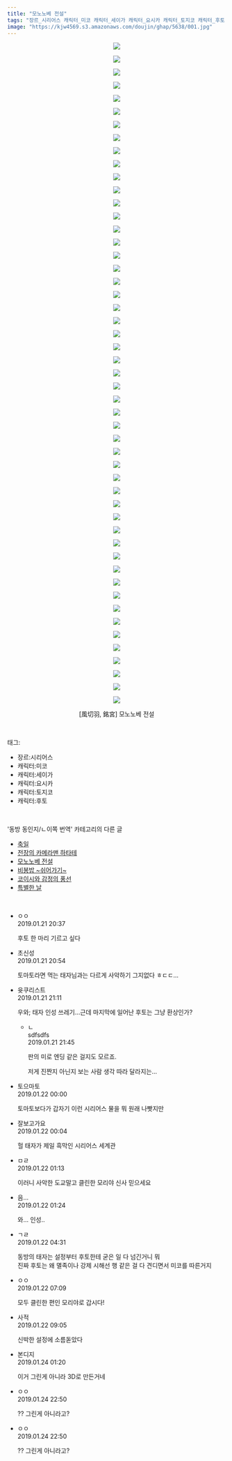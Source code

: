 ```yaml
---
title: "모노노베 전설"
tags: "장르_시리어스 캐릭터_미코 캐릭터_세이가 캐릭터_요시카 캐릭터_토지코 캐릭터_후토 風切羽 銘宮 동방_동인지／ㄴ이쪽_번역"
image: "https://kjw4569.s3.amazonaws.com/doujin/ghap/5638/001.jpg"
---
```

<div class="article">
<p style="text-align: center; clear: none; float: none;"><img src="{{ site.imgserver3 }}/ghap/5638/001.jpg"/></p>
<p style="text-align: center; clear: none; float: none;"><img src="{{ site.imgserver3 }}/ghap/5638/002.jpg"/></p>
<p style="text-align: center; clear: none; float: none;"><img src="{{ site.imgserver3 }}/ghap/5638/003.jpg"/></p>
<p style="text-align: center; clear: none; float: none;"><img src="{{ site.imgserver3 }}/ghap/5638/004.jpg"/></p>
<p style="text-align: center; clear: none; float: none;"><img src="{{ site.imgserver3 }}/ghap/5638/005.jpg"/></p>
<p style="text-align: center; clear: none; float: none;"><img src="{{ site.imgserver3 }}/ghap/5638/006.jpg"/></p>
<p style="text-align: center; clear: none; float: none;"><img src="{{ site.imgserver3 }}/ghap/5638/007.jpg"/></p>
<p style="text-align: center; clear: none; float: none;"><img src="{{ site.imgserver3 }}/ghap/5638/008.jpg"/></p>
<p style="text-align: center; clear: none; float: none;"><img src="{{ site.imgserver3 }}/ghap/5638/009.jpg"/></p>
<p style="text-align: center; clear: none; float: none;"><img src="{{ site.imgserver3 }}/ghap/5638/010.jpg"/></p>
<p style="text-align: center; clear: none; float: none;"><img src="{{ site.imgserver3 }}/ghap/5638/011.jpg"/></p>
<p style="text-align: center; clear: none; float: none;"><img src="{{ site.imgserver3 }}/ghap/5638/012.jpg"/></p>
<p style="text-align: center; clear: none; float: none;"><img src="{{ site.imgserver3 }}/ghap/5638/013.jpg"/></p>
<p style="text-align: center; clear: none; float: none;"><img src="{{ site.imgserver3 }}/ghap/5638/014.jpg"/></p>
<p style="text-align: center; clear: none; float: none;"><img src="{{ site.imgserver3 }}/ghap/5638/015.jpg"/></p>
<p style="text-align: center; clear: none; float: none;"><img src="{{ site.imgserver3 }}/ghap/5638/016.jpg"/></p>
<p style="text-align: center; clear: none; float: none;"><img src="{{ site.imgserver3 }}/ghap/5638/017.jpg"/></p>
<p style="text-align: center; clear: none; float: none;"><img src="{{ site.imgserver3 }}/ghap/5638/018.jpg"/></p>
<p style="text-align: center; clear: none; float: none;"><img src="{{ site.imgserver3 }}/ghap/5638/019.jpg"/></p>
<p style="text-align: center; clear: none; float: none;"><img src="{{ site.imgserver3 }}/ghap/5638/020.jpg"/></p>
<p style="text-align: center; clear: none; float: none;"><img src="{{ site.imgserver3 }}/ghap/5638/021.jpg"/></p>
<p style="text-align: center; clear: none; float: none;"><img src="{{ site.imgserver3 }}/ghap/5638/022.jpg"/></p>
<p style="text-align: center; clear: none; float: none;"><img src="{{ site.imgserver3 }}/ghap/5638/023.jpg"/></p>
<p style="text-align: center; clear: none; float: none;"><img src="{{ site.imgserver3 }}/ghap/5638/024.jpg"/></p>
<p style="text-align: center; clear: none; float: none;"><img src="{{ site.imgserver3 }}/ghap/5638/025.jpg"/></p>
<p style="text-align: center; clear: none; float: none;"><img src="{{ site.imgserver3 }}/ghap/5638/026.jpg"/></p>
<p style="text-align: center; clear: none; float: none;"><img src="{{ site.imgserver3 }}/ghap/5638/027.jpg"/></p>
<p style="text-align: center; clear: none; float: none;"><img src="{{ site.imgserver3 }}/ghap/5638/028.jpg"/></p>
<p style="text-align: center; clear: none; float: none;"><img src="{{ site.imgserver3 }}/ghap/5638/029.jpg"/></p>
<p style="text-align: center; clear: none; float: none;"><img src="{{ site.imgserver3 }}/ghap/5638/030.jpg"/></p>
<p style="text-align: center; clear: none; float: none;"><img src="{{ site.imgserver3 }}/ghap/5638/031.jpg"/></p>
<p style="text-align: center; clear: none; float: none;"><img src="{{ site.imgserver3 }}/ghap/5638/032.jpg"/></p>
<p style="text-align: center; clear: none; float: none;"><img src="{{ site.imgserver3 }}/ghap/5638/033.jpg"/></p>
<p style="text-align: center; clear: none; float: none;"><img src="{{ site.imgserver3 }}/ghap/5638/034.jpg"/></p>
<p style="text-align: center; clear: none; float: none;"><img src="{{ site.imgserver3 }}/ghap/5638/035.jpg"/></p>
<p style="text-align: center; clear: none; float: none;"><img src="{{ site.imgserver3 }}/ghap/5638/036.jpg"/></p>
<p style="text-align: center; clear: none; float: none;"><img src="{{ site.imgserver3 }}/ghap/5638/037.jpg"/></p>
<p style="text-align: center; clear: none; float: none;"><img src="{{ site.imgserver3 }}/ghap/5638/038.jpg"/></p>
<p style="text-align: center; clear: none; float: none;"><img src="{{ site.imgserver3 }}/ghap/5638/039.jpg"/></p>
<p style="text-align: center; clear: none; float: none;"><img src="{{ site.imgserver3 }}/ghap/5638/040.jpg"/></p>
<p style="text-align: center; clear: none; float: none;"><img src="{{ site.imgserver3 }}/ghap/5638/041.jpg"/></p>
<p style="text-align: center; clear: none; float: none;"><img src="{{ site.imgserver3 }}/ghap/5638/042.jpg"/></p>
<p style="text-align: center; clear: none; float: none;"><img src="{{ site.imgserver3 }}/ghap/5638/043.jpg"/></p>
<p style="text-align: center; clear: none; float: none;"><img src="{{ site.imgserver3 }}/ghap/5638/044.jpg"/></p>
<p style="text-align: center; clear: none; float: none;"><img src="{{ site.imgserver3 }}/ghap/5638/045.jpg"/></p>
<p style="text-align: center; clear: none; float: none;"><img src="{{ site.imgserver3 }}/ghap/5638/046.jpg"/></p>
<p style="text-align: center; clear: none; float: none;"><img src="{{ site.imgserver3 }}/ghap/5638/047.jpg"/></p>
<p style="text-align: center; clear: none; float: none;"><img src="{{ site.imgserver3 }}/ghap/5638/048.jpg"/></p>
<p style="text-align: center; clear: none; float: none;"><img src="{{ site.imgserver3 }}/ghap/5638/049.jpg"/></p>
<p style="text-align: center; clear: none; float: none;"><img src="{{ site.imgserver3 }}/ghap/5638/050.jpg"/></p>
<p style="text-align: center; clear: none; float: none;"><img src="{{ site.imgserver3 }}/ghap/5638/051.jpg"/></p>
<p style="text-align: center; clear: none; float: none;">[風切羽, 銘宮] 모노노베 전설</p>
</div><br/>
<div class="tagTrail">
<p>태그: </p>
<ul>
<li>장르:시리어스</li>
<li>캐릭터:미코</li>
<li>캐릭터:세이가</li>
<li>캐릭터:요시카</li>
<li>캐릭터:토지코</li>
<li>캐릭터:후토</li>
</ul>
</div><br/>
<div class="another">
<p>'동방 동인지/ㄴ이쪽 번역' 카테고리의 다른 글</p>
<ul>
<li><a href="/ghap_5649">축일</a></li>
<li><a href="/ghap_5639">전장의 카메라맨 하타테</a></li>
<li><a href="/ghap_5638">모노노베 전설</a></li>
<li><a href="/ghap_5583">비봉밥 ~쉬어가기~</a></li>
<li><a href="/ghap_5457">코이시와 감정의 풍선</a></li>
<li><a href="/ghap_5456">특별한 날</a></li>
</ul>
</div><br/>
<div class="comment">
<ul>
<li class="cb_thumb_off" id="comment15416742">
<div class="cb_comment_area">
<div class="cb_info_area">
<div class="cb_section">
<span class="cb_nick_name">ㅇㅇ</span>
</div>
<div class="cb_section">
<span class="cb_date">2019.01.21 20:37 </span>
</div>
</div>
<div class="cb_dsc_comment">
<p class="cb_dsc">
											후토 한 마리 기르고 싶다
										</p>
</div>
</div></li>
<li class="cb_thumb_off" id="comment15416772">
<div class="cb_comment_area">
<div class="cb_info_area">
<div class="cb_section">
<span class="cb_nick_name">초신성</span>
</div>
<div class="cb_section">
<span class="cb_date">2019.01.21 20:54 </span>
</div>
</div>
<div class="cb_dsc_comment">
<p class="cb_dsc">
											토마토라면 먹는 태자님과는 다르게 사악하기 그지없다 ㅎㄷㄷ...
										</p>
</div>
</div></li>
<li class="cb_thumb_off" id="comment15416779">
<div class="cb_comment_area">
<div class="cb_info_area">
<div class="cb_section">
<span class="cb_nick_name">윳쿠리스트</span>
</div>
<div class="cb_section">
<span class="cb_date">2019.01.21 21:11 </span>
</div>
</div>
<div class="cb_dsc_comment">
<p class="cb_dsc">
											우와; 태자 인성 쓰레기...근데 마지막에 일어난 후토는 그냥 환상인가?
										</p>
</div>
<ul>
<li class="cb_thumb_off" id="comment15416822">
<span class="cb_bu_subnode">ㄴ</span>
<div class="cb_comment_area">
<div class="cb_info_area">
<div class="cb_section">
<span class="cb_nick_name">sdfsdfs</span>
</div>
<div class="cb_section">
<span class="cb_date">2019.01.21 21:45 </span>
</div>
</div>
<div class="cb_dsc_comment">
<p class="cb_dsc">
																판의 미로 엔딩 같은 걸지도 모르죠.<br/>

저게 진짠지 아닌지 보는 사람 생각 따라 달라지는...
															</p>
</div>
</div>
</li>
</ul>
</div></li>
<li class="cb_thumb_off" id="comment15416958">
<div class="cb_comment_area">
<div class="cb_info_area">
<div class="cb_section">
<span class="cb_nick_name">토으마토</span>
</div>
<div class="cb_section">
<span class="cb_date">2019.01.22 00:00 </span>
</div>
</div>
<div class="cb_dsc_comment">
<p class="cb_dsc">
											토마토보다가 갑자기 이런 시리어스 물을 뭐 원래 나빳지만
										</p>
</div>
</div></li>
<li class="cb_thumb_off" id="comment15416968">
<div class="cb_comment_area">
<div class="cb_info_area">
<div class="cb_section">
<span class="cb_nick_name">잘보고가요</span>
</div>
<div class="cb_section">
<span class="cb_date">2019.01.22 00:04 </span>
</div>
</div>
<div class="cb_dsc_comment">
<p class="cb_dsc">
											헐 태자가 제일 흑막인 시리어스 세계관
										</p>
</div>
</div></li>
<li class="cb_thumb_off" id="comment15417040">
<div class="cb_comment_area">
<div class="cb_info_area">
<div class="cb_section">
<span class="cb_nick_name">ㅁㄹ</span>
</div>
<div class="cb_section">
<span class="cb_date">2019.01.22 01:13 </span>
</div>
</div>
<div class="cb_dsc_comment">
<p class="cb_dsc">
											이러니 사악한 도교말고 클린한 모리야 신사 믿으세요
										</p>
</div>
</div></li>
<li class="cb_thumb_off" id="comment15417045">
<div class="cb_comment_area">
<div class="cb_info_area">
<div class="cb_section">
<span class="cb_nick_name">음...</span>
</div>
<div class="cb_section">
<span class="cb_date">2019.01.22 01:24 </span>
</div>
</div>
<div class="cb_dsc_comment">
<p class="cb_dsc">
											와... 인성..
										</p>
</div>
</div></li>
<li class="cb_thumb_off" id="comment15417137">
<div class="cb_comment_area">
<div class="cb_info_area">
<div class="cb_section">
<span class="cb_nick_name">ㄱㄹ</span>
</div>
<div class="cb_section">
<span class="cb_date">2019.01.22 04:31 </span>
</div>
</div>
<div class="cb_dsc_comment">
<p class="cb_dsc">
											동방의 태자는 설정부터 후토한테 굳은 일 다 넘긴거니 뭐<br/>
진짜 후토는 왜 멸족이나 강제 시해선 행 같은 걸 다 견디면서 미코를 따른거지
										</p>
</div>
</div></li>
<li class="cb_thumb_off" id="comment15417175">
<div class="cb_comment_area">
<div class="cb_info_area">
<div class="cb_section">
<span class="cb_nick_name">ㅇㅇ</span>
</div>
<div class="cb_section">
<span class="cb_date">2019.01.22 07:09 </span>
</div>
</div>
<div class="cb_dsc_comment">
<p class="cb_dsc">
											모두 클린한 편인 모리야로 갑시다!
										</p>
</div>
</div></li>
<li class="cb_thumb_off" id="comment15417230">
<div class="cb_comment_area">
<div class="cb_info_area">
<div class="cb_section">
<span class="cb_nick_name">사적</span>
</div>
<div class="cb_section">
<span class="cb_date">2019.01.22 09:05 </span>
</div>
</div>
<div class="cb_dsc_comment">
<p class="cb_dsc">
											신박한 설정에 소름돋았다 
										</p>
</div>
</div></li>
<li class="cb_thumb_off" id="comment15419007">
<div class="cb_comment_area">
<div class="cb_info_area">
<div class="cb_section">
<span class="cb_nick_name">본디지</span>
</div>
<div class="cb_section">
<span class="cb_date">2019.01.24 01:20 </span>
</div>
</div>
<div class="cb_dsc_comment">
<p class="cb_dsc">
											이거 그린게 아니라 3D로 만든거네
										</p>
</div>
</div></li>
<li class="cb_thumb_off" id="comment15420063">
<div class="cb_comment_area">
<div class="cb_info_area">
<div class="cb_section">
<span class="cb_nick_name">ㅇㅇ</span>
</div>
<div class="cb_section">
<span class="cb_date">2019.01.24 22:50 </span>
</div>
</div>
<div class="cb_dsc_comment">
<p class="cb_dsc">
											?? 그린게 아니라고?
										</p>
</div>
</div></li>
<li class="cb_thumb_off" id="comment15420064">
<div class="cb_comment_area">
<div class="cb_info_area">
<div class="cb_section">
<span class="cb_nick_name">ㅇㅇ</span>
</div>
<div class="cb_section">
<span class="cb_date">2019.01.24 22:50 </span>
</div>
</div>
<div class="cb_dsc_comment">
<p class="cb_dsc">
											?? 그린게 아니라고?
										</p>
</div>
</div></li>
</ul>
</div><br/>
